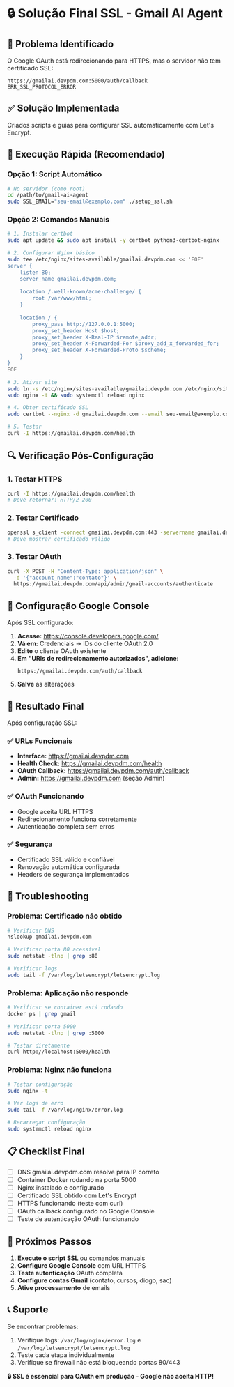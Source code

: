 # 🔒 Solução Final SSL - Gmail AI Agent

## 🎯 Problema Identificado

O Google OAuth está redirecionando para HTTPS, mas o servidor não tem certificado SSL:
```
https://gmailai.devpdm.com:5000/auth/callback
ERR_SSL_PROTOCOL_ERROR
```

## ✅ Solução Implementada

Criados scripts e guias para configurar SSL automaticamente com Let's Encrypt.

## 🚀 Execução Rápida (Recomendado)

### Opção 1: Script Automático
```bash
# No servidor (como root)
cd /path/to/gmail-ai-agent
sudo SSL_EMAIL="seu-email@exemplo.com" ./setup_ssl.sh
```

### Opção 2: Comandos Manuais
```bash
# 1. Instalar certbot
sudo apt update && sudo apt install -y certbot python3-certbot-nginx

# 2. Configurar Nginx básico
sudo tee /etc/nginx/sites-available/gmailai.devpdm.com << 'EOF'
server {
    listen 80;
    server_name gmailai.devpdm.com;
    
    location /.well-known/acme-challenge/ {
        root /var/www/html;
    }
    
    location / {
        proxy_pass http://127.0.0.1:5000;
        proxy_set_header Host $host;
        proxy_set_header X-Real-IP $remote_addr;
        proxy_set_header X-Forwarded-For $proxy_add_x_forwarded_for;
        proxy_set_header X-Forwarded-Proto $scheme;
    }
}
EOF

# 3. Ativar site
sudo ln -s /etc/nginx/sites-available/gmailai.devpdm.com /etc/nginx/sites-enabled/
sudo nginx -t && sudo systemctl reload nginx

# 4. Obter certificado SSL
sudo certbot --nginx -d gmailai.devpdm.com --email seu-email@exemplo.com --agree-tos --non-interactive

# 5. Testar
curl -I https://gmailai.devpdm.com/health
```

## 🔍 Verificação Pós-Configuração

### 1. Testar HTTPS
```bash
curl -I https://gmailai.devpdm.com/health
# Deve retornar: HTTP/2 200
```

### 2. Testar Certificado
```bash
openssl s_client -connect gmailai.devpdm.com:443 -servername gmailai.devpdm.com
# Deve mostrar certificado válido
```

### 3. Testar OAuth
```bash
curl -X POST -H "Content-Type: application/json" \
  -d '{"account_name":"contato"}' \
  https://gmailai.devpdm.com/api/admin/gmail-accounts/authenticate
```

## 📝 Configuração Google Console

Após SSL configurado:

1. **Acesse:** https://console.developers.google.com/
2. **Vá em:** Credenciais → IDs do cliente OAuth 2.0
3. **Edite** o cliente OAuth existente
4. **Em "URIs de redirecionamento autorizados", adicione:**
   ```
   https://gmailai.devpdm.com/auth/callback
   ```
5. **Salve** as alterações

## 🎉 Resultado Final

Após configuração SSL:

### ✅ URLs Funcionais
- **Interface:** https://gmailai.devpdm.com
- **Health Check:** https://gmailai.devpdm.com/health
- **OAuth Callback:** https://gmailai.devpdm.com/auth/callback
- **Admin:** https://gmailai.devpdm.com (seção Admin)

### ✅ OAuth Funcionando
- Google aceita URL HTTPS
- Redirecionamento funciona corretamente
- Autenticação completa sem erros

### ✅ Segurança
- Certificado SSL válido e confiável
- Renovação automática configurada
- Headers de segurança implementados

## 🔧 Troubleshooting

### Problema: Certificado não obtido
```bash
# Verificar DNS
nslookup gmailai.devpdm.com

# Verificar porta 80 acessível
sudo netstat -tlnp | grep :80

# Verificar logs
sudo tail -f /var/log/letsencrypt/letsencrypt.log
```

### Problema: Aplicação não responde
```bash
# Verificar se container está rodando
docker ps | grep gmail

# Verificar porta 5000
sudo netstat -tlnp | grep :5000

# Testar diretamente
curl http://localhost:5000/health
```

### Problema: Nginx não funciona
```bash
# Testar configuração
sudo nginx -t

# Ver logs de erro
sudo tail -f /var/log/nginx/error.log

# Recarregar configuração
sudo systemctl reload nginx
```

## 📋 Checklist Final

- [ ] DNS gmailai.devpdm.com resolve para IP correto
- [ ] Container Docker rodando na porta 5000
- [ ] Nginx instalado e configurado
- [ ] Certificado SSL obtido com Let's Encrypt
- [ ] HTTPS funcionando (teste com curl)
- [ ] OAuth callback configurado no Google Console
- [ ] Teste de autenticação OAuth funcionando

## 🎯 Próximos Passos

1. **Execute o script SSL** ou comandos manuais
2. **Configure Google Console** com URL HTTPS
3. **Teste autenticação** OAuth completa
4. **Configure contas Gmail** (contato, cursos, diogo, sac)
5. **Ative processamento** de emails

## 📞 Suporte

Se encontrar problemas:
1. Verifique logs: `/var/log/nginx/error.log` e `/var/log/letsencrypt/letsencrypt.log`
2. Teste cada etapa individualmente
3. Verifique se firewall não está bloqueando portas 80/443

**🔒 SSL é essencial para OAuth em produção - Google não aceita HTTP!**
